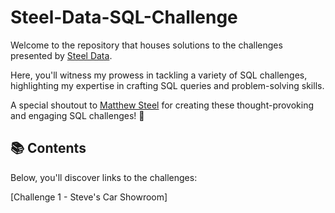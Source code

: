 # Steel-Data-SQL-Challenge

Welcome to the repository that houses solutions to the challenges presented by [Steel Data](https://www.steeldata.org.uk/sql.html).

Here, you'll witness my prowess in tackling a variety of SQL challenges, highlighting my expertise in crafting SQL queries and problem-solving skills.

A special shoutout to [Matthew Steel](https://www.linkedin.com/in/matthew-steel-4a7a8915b/) for creating these thought-provoking and engaging SQL challenges! 🌟

## 📚 Contents

Below, you'll discover links to the challenges:

[Challenge 1 - Steve's Car Showroom]
